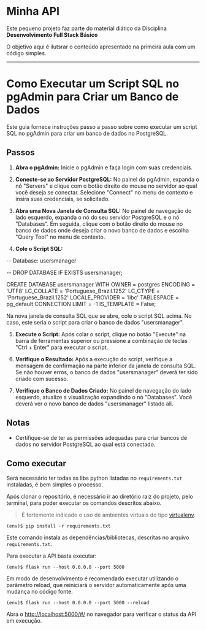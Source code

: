 # Minha API

Este pequeno projeto faz parte do material diático da Disciplina **Desenvolvimento Full Stack Básico** 

O objetivo aqui é ilutsrar o conteúdo apresentado na primeira aula com um código simples.

---

# Como Executar um Script SQL no pgAdmin para Criar um Banco de Dados

Este guia fornece instruções passo a passo sobre como executar um script SQL no pgAdmin para criar um banco de dados no PostgreSQL.

## Passos

1. **Abra o pgAdmin:**
   Inicie o pgAdmin e faça login com suas credenciais.

2. **Conecte-se ao Servidor PostgreSQL:**
   No painel do pgAdmin, expanda o nó "Servers" e clique com o botão direito do mouse no servidor ao qual você deseja se conectar. Selecione "Connect" no menu de contexto e insira suas credenciais, se solicitado.

3. **Abra uma Nova Janela de Consulta SQL:**
   No painel de navegação do lado esquerdo, expanda o nó do seu servidor PostgreSQL e o nó "Databases". Em seguida, clique com o botão direito do mouse no banco de dados onde deseja criar o novo banco de dados e escolha "Query Tool" no menu de contexto.

4. **Cole o Script SQL:**

-- Database: usersmanager

-- DROP DATABASE IF EXISTS usersmanager;

CREATE DATABASE usersmanager
    WITH
    OWNER = postgres
    ENCODING = 'UTF8'
    LC_COLLATE = 'Portuguese_Brazil.1252'
    LC_CTYPE = 'Portuguese_Brazil.1252'
    LOCALE_PROVIDER = 'libc'
    TABLESPACE = pg_default
    CONNECTION LIMIT = -1
    IS_TEMPLATE = False;

   Na nova janela de consulta SQL que se abre, cole o script SQL acima. No caso, este seria o script para criar o banco de dados "usersmanager".

5. **Execute o Script:**
   Após colar o script, clique no botão "Execute" na barra de ferramentas superior ou pressione a combinação de teclas "Ctrl + Enter" para executar o script.

6. **Verifique o Resultado:**
   Após a execução do script, verifique a mensagem de confirmação na parte inferior da janela de consulta SQL. Se não houver erros, o banco de dados "usersmanager" deverá ter sido criado com sucesso.

7. **Verifique o Banco de Dados Criado:**
   No painel de navegação do lado esquerdo, atualize a visualização expandindo o nó "Databases". Você deverá ver o novo banco de dados "usersmanager" listado ali.

## Notas
- Certifique-se de ter as permissões adequadas para criar bancos de dados no servidor PostgreSQL ao qual está conectado.

## Como executar

Será necessário ter todas as libs python listadas no `requirements.txt` instaladas, é bem simples o processo.

Após clonar o repositório, é necessário ir ao diretório raiz do projeto, pelo terminal, para poder executar os comandos descritos abaixo.

> É fortemente indicado o uso de ambientes virtuais do tipo [virtualenv](https://virtualenv.pypa.io/en/latest/installation.html).

```
(env)$ pip install -r requirements.txt
```

Este comando instala as dependências/bibliotecas, descritas no arquivo `requirements.txt`.

Para executar a API  basta executar:

```
(env)$ flask run --host 0.0.0.0 --port 5000
```

Em modo de desenvolvimento é recomendado executar utilizando o parâmetro reload, que reiniciará o servidor
automaticamente após uma mudança no código fonte. 

```
(env)$ flask run --host 0.0.0.0 --port 5000 --reload
```

Abra o [http://localhost:5000/#/](http://localhost:5000/#/) no navegador para verificar o status da API em execução.
